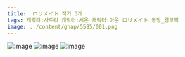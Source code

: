 ```yaml
---
title:  ロリメイト 작가 3개
tags: 캐릭터:사토리 캐릭터:시온 캐릭터:아운 ロリメイト 동방_웹코믹
image: ../content/ghap/5585/001.png
---
```

![image](../content/ghap/5585/001.png)
![image](../content/ghap/5585/002.png)
![image](../content/ghap/5585/003.png)
